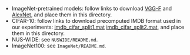 - ImageNet-pretrained models: follow links to download [VGG-F](http://www.vlfeat.org/matconvnet/models/imagenet-vgg-f.mat) and [AlexNet](http://www.vlfeat.org/matconvnet/models/imagenet-caffe-alex.mat), and place them in this directory.
- CIFAR-10: follow links to download precomputed IMDB format used in our experiments: [imdb_cifar_split1.mat](https://drive.google.com/file/d/1QWEJYN2llIHcyC0cjMe1Z2pi-DqbHZsZ/view?usp=sharing) [imdb_cifar_split2.mat](https://drive.google.com/file/d/1nYayKcBlrYl-u6xrmgwPvVPffixkrnIi/view?usp=sharing), and place them in this directory.
- NUS-WIDE: see `NUSWIDE/README.md`.
- ImageNet100: see `ImageNet/README.md`.
